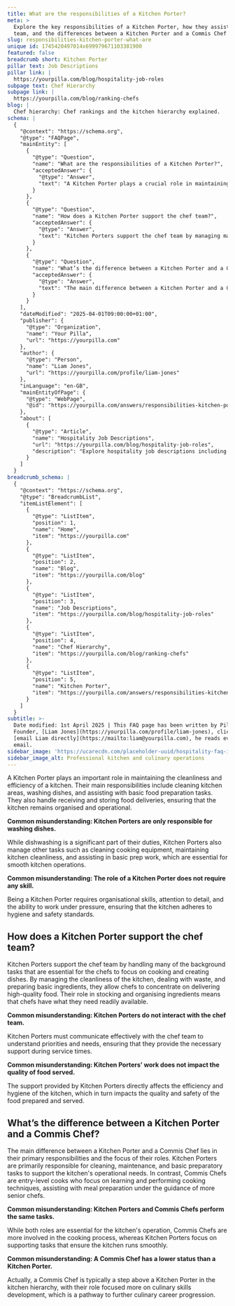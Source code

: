 ```yaml
---
title: What are the responsibilities of a Kitchen Porter?
meta: >
  Explore the key responsibilities of a Kitchen Porter, how they assist the chef
  team, and the differences between a Kitchen Porter and a Commis Chef.
slug: responsibilities-kitchen-porter-what-are
unique id: 1745420497014x699979671103381900
featured: false
breadcrumb short: Kitchen Porter
pillar text: Job Descriptions
pillar link: |
  https://yourpilla.com/blog/hospitality-job-roles
subpage text: Chef Hierarchy
subpage link: |
  https://yourpilla.com/blog/ranking-chefs
blog: |
  Chef hierarchy: Chef rankings and the kitchen hierarchy explained.
schema: |
  {
    "@context": "https://schema.org",
    "@type": "FAQPage",
    "mainEntity": [
      {
        "@type": "Question",
        "name": "What are the responsibilities of a Kitchen Porter?",
        "acceptedAnswer": {
          "@type": "Answer",
          "text": "A Kitchen Porter plays a crucial role in maintaining the cleanliness and operational efficiency of a kitchen. Their responsibilities extend beyond washing dishes; they clean kitchen areas, assist with basic food preparation tasks, and manage receiving and storing food deliveries. This broad range of duties ensures the kitchen remains well-organized and functional."
        }
      },
      {
        "@type": "Question",
        "name": "How does a Kitchen Porter support the chef team?",
        "acceptedAnswer": {
          "@type": "Answer",
          "text": "Kitchen Porters support the chef team by managing many essential background tasks, including maintaining kitchen cleanliness, handling waste, and preparing basic ingredients. This support allows chefs to focus on cooking and delivering high-quality dishes. Effective communication with the chef team is crucial to understand their needs and priorities, providing necessary support during service times."
        }
      },
      {
        "@type": "Question",
        "name": "What’s the difference between a Kitchen Porter and a Commis Chef?",
        "acceptedAnswer": {
          "@type": "Answer",
          "text": "The main difference between a Kitchen Porter and a Commis Chef is their focus and responsibilities. Kitchen Porters are primarily responsible for cleaning, maintenance, and basic tasks to support the kitchen's operational needs. On the other hand, Commis Chefs are entry-level cooks who focus on learning cooking techniques and assisting in meal preparation under the guidance of more senior chefs."
        }
      }
    ],
    "dateModified": "2025-04-01T09:00:00+01:00",
    "publisher": {
      "@type": "Organization",
      "name": "Your Pilla",
      "url": "https://yourpilla.com"
    },
    "author": {
      "@type": "Person",
      "name": "Liam Jones",
      "url": "https://yourpilla.com/profile/liam-jones"
    },
    "inLanguage": "en-GB",
    "mainEntityOfPage": {
      "@type": "WebPage",
      "@id": "https://yourpilla.com/answers/responsibilities-kitchen-porter-what-are"
    },
    "about": [
      {
        "@type": "Article",
        "name": "Hospitality Job Descriptions",
        "url": "https://yourpilla.com/blog/hospitality-job-roles",
        "description": "Explore hospitality job descriptions including specific duties and tasks for various roles within the industry."
      }
    ]
  }
breadcrumb_schema: |
  {
    "@context": "https://schema.org",
    "@type": "BreadcrumbList",
    "itemListElement": [
      {
        "@type": "ListItem",
        "position": 1,
        "name": "Home",
        "item": "https://yourpilla.com"
      },
      {
        "@type": "ListItem",
        "position": 2,
        "name": "Blog",
        "item": "https://yourpilla.com/blog"
      },
      {
        "@type": "ListItem",
        "position": 3,
        "name": "Job Descriptions",
        "item": "https://yourpilla.com/blog/hospitality-job-roles"
      },
      {
        "@type": "ListItem",
        "position": 4,
        "name": "Chef Hierarchy",
        "item": "https://yourpilla.com/blog/ranking-chefs"
      },
      {
        "@type": "ListItem",
        "position": 5,
        "name": "Kitchen Porter",
        "item": "https://yourpilla.com/answers/responsibilities-kitchen-porter-what-are"
      }
    ]
  }
subtitle: >-
  Date modified: 1st April 2025 | This FAQ page has been written by Pilla
  Founder, [Liam Jones](https://yourpilla.com/profile/liam-jones), click to
  [email Liam directly](https://mailto:liam@yourpilla.com), he reads every
  email.
sidebar_image: 'https://ucarecdn.com/placeholder-uuid/hospitality-faq-image.jpg'
sidebar_image_alt: Professional kitchen and culinary operations
---
```

A Kitchen Porter plays an important role in maintaining the cleanliness and efficiency of a kitchen. Their main responsibilities include cleaning kitchen areas, washing dishes, and assisting with basic food preparation tasks. They also handle receiving and storing food deliveries, ensuring that the kitchen remains organised and operational.

**Common misunderstanding: Kitchen Porters are only responsible for washing dishes.**

While dishwashing is a significant part of their duties, Kitchen Porters also manage other tasks such as cleaning cooking equipment, maintaining kitchen cleanliness, and assisting in basic prep work, which are essential for smooth kitchen operations.

**Common misunderstanding: The role of a Kitchen Porter does not require any skill.**

Being a Kitchen Porter requires organisational skills, attention to detail, and the ability to work under pressure, ensuring that the kitchen adheres to hygiene and safety standards.

## How does a Kitchen Porter support the chef team?

Kitchen Porters support the chef team by handling many of the background tasks that are essential for the chefs to focus on cooking and creating dishes. By managing the cleanliness of the kitchen, dealing with waste, and preparing basic ingredients, they allow chefs to concentrate on delivering high-quality food. Their role in stocking and organising ingredients means that chefs have what they need readily available.

**Common misunderstanding: Kitchen Porters do not interact with the chef team.**

Kitchen Porters must communicate effectively with the chef team to understand priorities and needs, ensuring that they provide the necessary support during service times.

**Common misunderstanding: Kitchen Porters’ work does not impact the quality of food served.**

The support provided by Kitchen Porters directly affects the efficiency and hygiene of the kitchen, which in turn impacts the quality and safety of the food prepared and served.

## What’s the difference between a Kitchen Porter and a Commis Chef?

The main difference between a Kitchen Porter and a Commis Chef lies in their primary responsibilities and the focus of their roles. Kitchen Porters are primarily responsible for cleaning, maintenance, and basic preparatory tasks to support the kitchen's operational needs. In contrast, Commis Chefs are entry-level cooks who focus on learning and performing cooking techniques, assisting with meal preparation under the guidance of more senior chefs.

**Common misunderstanding: Kitchen Porters and Commis Chefs perform the same tasks.**

While both roles are essential for the kitchen's operation, Commis Chefs are more involved in the cooking process, whereas Kitchen Porters focus on supporting tasks that ensure the kitchen runs smoothly.

**Common misunderstanding: A Commis Chef has a lower status than a Kitchen Porter.**

Actually, a Commis Chef is typically a step above a Kitchen Porter in the kitchen hierarchy, with their role focused more on culinary skills development, which is a pathway to further culinary career progression.
